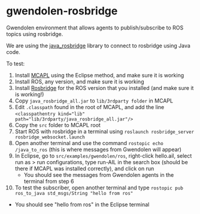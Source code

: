 # gwendolen-rosbridge
Gwendolen environment that allows agents to publish/subscribe to ROS topics using rosbridge.

We are using the [java_rosbridge](https://github.com/h2r/java_rosbridge) library to connect to rosbridge using Java code.

To test:
1. Install [MCAPL](https://sourceforge.net/projects/mcapl/) using the Eclipse method, and make sure it is working
2. Install ROS, any version, and make sure it is working
3. Install [Rosbridge](http://wiki.ros.org/rosbridge_suite/Tutorials/RunningRosbridge) for the ROS version that you installed (and make sure it is working!)
4. Copy `java_rosbridge_all.jar` to `lib/3rdparty folder` in MCAPL
5. Edit `.classpath` found in the root of MCAPL, and add the line `<classpathentry kind="lib" path="lib/3rdparty/java_rosbridge_all.jar"/>`
6. Copy the `src` folder to MCAPL root
7. Start ROS with rosbridge in a terminal using `roslaunch rosbridge_server rosbridge_websocket.launch`
8. Open another terminal and use the command `rostopic echo /java_to_ros` (this is where messages from Gwendolen will appear)
9. In Eclipse, go to `src/examples/gwendolen/ros`, right-click hello.ail, select run as > run configurations, type run-AIL in the search box (should be there if MCAPL was installed correctly), and click on run
   * You should see the messages from Gwendolen agents in the terminal from step 6
10. To test the subscriber, open another terminal and type `rostopic pub ros_to_java std_msgs/String "hello from ros"`
   * You should see "hello from ros" in the Eclipse terminal
